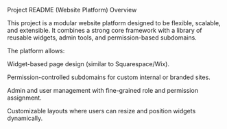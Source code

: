Project README (Website Platform)
Overview

This project is a modular website platform designed to be flexible, scalable, and extensible.
It combines a strong core framework with a library of reusable widgets, admin tools, and permission-based subdomains.

The platform allows:

Widget-based page design (similar to Squarespace/Wix).

Permission-controlled subdomains for custom internal or branded sites.

Admin and user management with fine-grained role and permission assignment.

Customizable layouts where users can resize and position widgets dynamically.
